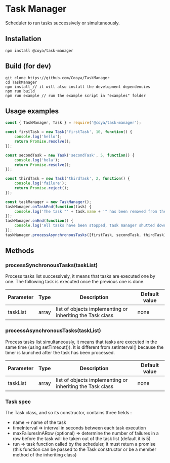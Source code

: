 # Task Manager

Scheduler to run tasks successively or simultaneously. 

## Installation
```
npm install @coya/task-manager
```

## Build (for dev)
```
git clone https://github.com/Cooya/TaskManager
cd TaskManager
npm install // it will also install the development dependencies
npm run build
npm run example // run the example script in "examples" folder
```

## Usage examples
```javascript
const { TaskManager, Task } = require('@coya/task-manager');

const firstTask = new Task('firstTask', 10, function() {
    console.log('hello');
    return Promise.resolve();
});

const secondTask = new Task('secondTask', 5, function() {
    console.log('hola');
    return Promise.resolve();
});

const thirdTask = new Task('thirdTask', 2, function() {
    console.log('failure');
    return Promise.reject();
});

const taskManager = new TaskManager();
taskManager.onTaskEnd(function(task) {
    console.log('The task "' + task.name + '" has been removed from the task manager.');
});
taskManager.onEnd(function() {
    console.log('All tasks have been stopped, task manager shutted down.');
});
taskManager.processAsynchronousTasks([firstTask, secondTask, thirdTask]);
```

## Methods


### processSynchronousTasks(taskList)

Process tasks list successively, it means that tasks are executed one by one. The following task is executed once the previous one is done.

Parameter | Type    | Description | Default value
--------  | ---     | --- | ---
taskList  | array<Task> | list of objects implementing or inheriting the Task class | none

### processAsynchronousTasks(taskList)

Process tasks list simultaneously, it means that tasks are executed in the same time (using setTimeout()). It is different from setInterval() because the timer is launched after the task has been processed.

Parameter | Type    | Description | Default value
--------  | ---     | --- | ---
taskList  | array<Task> | list of objects implementing or inheriting the Task class | none

### Task spec

The Task class, and so its constructor, contains three fields :
* name => name of the task
* timeInterval => interval in seconds between each task execution
* maxFailuresInARow (optional) => determine the number of failures in a row before the task will be taken out of the task list (default it is 5) 
* run => task function called by the scheduler, it must return a promise (this function can be passed to the Task constructor or be a member method of the inheriting class)
